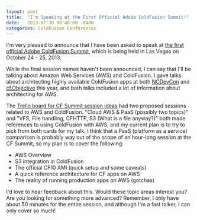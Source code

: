 ```yaml
---
layout: post
title:  "I'm Speaking at the First Official Adobe ColdFusion Summit!"
date:   2013-07-30 08:46:00 -0400
categories: ColdFusion Conferences
---
```


I'm very pleased to announce that I have been asked to speak at [the first official Adobe ColdFusion Summit](http://cfsummit.adobeevents.com), which is being held in Las Vegas on October 24 - 25, 2013.

While the final session names haven't been announced, I can say that I'll be talking about Amazon Web Services (AWS) and ColdFusion. I gave talks about architecting highly available ColdFusion apps at both [NCDevCon](http://ncdevcon.com) and [cf.Objective](http://www.cfobjective.com) this year, and both talks included a lot of information about architecting for AWS.

The [Trello board for CF Summit session ideas](https://trello.com/board/cf-session-ideas/51b0fbeb94b2237145005a11) had two proposed sessions related to AWS and ColdFusion. "Cloud AWS & PaaS (possibly two topics)" and "VFS, File handling, CFHTTP, S3 (What is a file anyway?)" both made references to using ColdFusion with AWS, and my current plan is to try to pick from both cards for my talk. I think that a PaaS (platform as a service) comparison is probably way out of the scope of an hour-long session at the CF Summit, so my plan is to cover the following:

- AWS Overview
- S3 integration in ColdFusion
- The official CF10 AMI (quick setup and some caveats)
- A quick reference architecture for CF apps on AWS
- The reality of running production apps on AWS (gotchas)

I'd love to hear feedback about this. Would these topic areas interest you? Are you looking for something more advanced? Remember, I only have about 50 minutes for the entire session, and although I'm a fast talker, I can only cover so much!